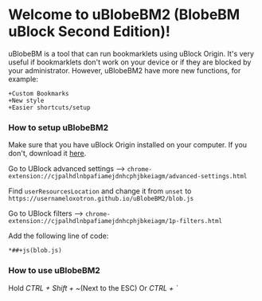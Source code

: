 # Welcome to uBlobeBM2 (BlobeBM uBlock Second Edition)!

uBlobeBM is a tool that can run bookmarklets using uBlock Origin. It's very useful if bookmarklets don't work on your device or if they are blocked by your administrator.
However, uBlobeBM2 have more new functions, for example:
```
+Custom Bookmarks
+New style
+Easier shortcuts/setup
```

### How to setup uBlobeBM2
Make sure that you have uBlock Origin installed on your computer. If you don't, download it [here](https://chromewebstore.google.com/detail/ublock-origin/cjpalhdlnbpafiamejdnhcphjbkeiagm).

Go to
UBlock advanced settings --> `chrome-extension://cjpalhdlnbpafiamejdnhcphjbkeiagm/advanced-settings.html`

Find `userResourcesLocation` and change it from `unset` to 
`https://usernameloxotron.github.io/uBlobeBM2/blob.js`

Go to 
UBlock filters --> `chrome-extension://cjpalhdlnbpafiamejdnhcphjbkeiagm/1p-filters.html`

Add the following line of code:
```
*##+js(blob.js)
```


### How to use uBlobeBM2
Hold _CTRL + Shift + ~_(Next to the ESC)
Or _CTRL + `_
